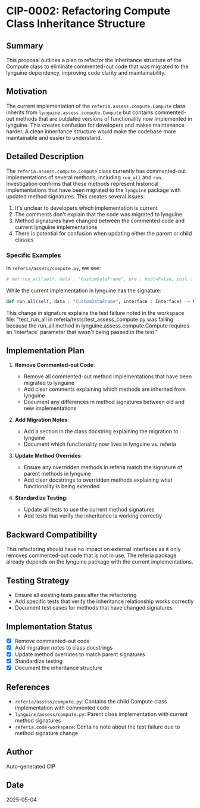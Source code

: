 # CIP-0002: Refactoring Compute Class Inheritance Structure

## Summary
This proposal outlines a plan to refactor the inheritance structure of the Compute class to eliminate commented-out code that was migrated to the lynguine dependency, improving code clarity and maintainability.

## Motivation
The current implementation of the `referia.assess.compute.Compute` class inherits from `lynguine.assess.compute.Compute` but contains commented-out methods that are outdated versions of functionality now implemented in lynguine. This creates confusion for developers and makes maintenance harder. A clean inheritance structure would make the codebase more maintainable and easier to understand.

## Detailed Description
The `referia.assess.compute.Compute` class currently has commented-out implementations of several methods, including `run_all` and `run`. Investigation confirms that these methods represent historical implementations that have been migrated to the `lynguine` package with updated method signatures. This creates several issues:

1. It's unclear to developers which implementation is current
2. The comments don't explain that the code was migrated to lynguine
3. Method signatures have changed between the commented code and current lynguine implementations
4. There is potential for confusion when updating either the parent or child classes

### Specific Examples
In `referia/assess/compute.py`, we see:

```python
# def run_all(self, data : "CustomDataFrame", pre : bool=False, post : bool=False) -> None:
```

While the current implementation in lynguine has the signature:

```python
def run_all(self, data : "CustomDataFrame", interface : Interface) -> None:
```

This change in signature explains the test failure noted in the workspace file: "test_run_all in referia/tests/test_assess_compute.py was failing because the run_all method in lynguine.assess.compute.Compute requires an 'interface' parameter that wasn't being passed in the test."

## Implementation Plan

1. **Remove Commented-out Code**:
   - Remove all commented-out method implementations that have been migrated to lynguine
   - Add clear comments explaining which methods are inherited from lynguine
   - Document any differences in method signatures between old and new implementations

2. **Add Migration Notes**:
   - Add a section in the class docstring explaining the migration to lynguine
   - Document which functionality now lives in lynguine vs. referia

3. **Update Method Overrides**:
   - Ensure any overridden methods in referia match the signature of parent methods in lynguine
   - Add clear docstrings to overridden methods explaining what functionality is being extended

4. **Standardize Testing**:
   - Update all tests to use the current method signatures
   - Add tests that verify the inheritance is working correctly

## Backward Compatibility
This refactoring should have no impact on external interfaces as it only removes commented-out code that is not in use. The referia package already depends on the lynguine package with the current implementations.

## Testing Strategy
- Ensure all existing tests pass after the refactoring
- Add specific tests that verify the inheritance relationship works correctly
- Document test cases for methods that have changed signatures

## Implementation Status
- [x] Remove commented-out code
- [x] Add migration notes to class docstrings
- [x] Update method overrides to match parent signatures
- [x] Standardize testing
- [x] Document the inheritance structure

## References
- `referia/assess/compute.py`: Contains the child Compute class implementation with commented code
- `lynguine/assess/compute.py`: Parent class implementation with current method signatures
- `referia.code-workspace`: Contains note about the test failure due to method signature change

## Author
Auto-generated CIP

## Date
2025-05-04